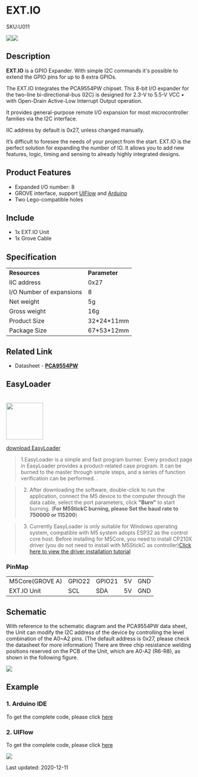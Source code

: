 # EXT.IO

<el-tag effect="plain">SKU:U011</el-tag>

<div class="product_pic"><img src="assets/img/product_pics/unit/unit_extio_01.webp"><img src="assets/img/product_pics/unit/unit_extio_02.webp"></div>

## Description

**EXT.IO** is a GPIO Expander. With simple I2C commands it's possible to extend the GPIO pins for up to 8 extra GPIOs.

The EXT.IO Integrates the PCA9554PW chipset. This 8-bit I/O expander for the two-line bi-directional-bus (I2C) is designed for 2.3-V to 5.5-V VCC • with Open-Drain Active-Low Interrupt Output operation.

It provides general-purpose remote I/O expansion for most microcontroller families via the I2C interface.

IIC address by default is 0x27, unless changed manually.

It’s difficult to foresee the needs of your project from the start. EXT.IO is the perfect solution for expanding the number of IO. It allows you to add new features, logic, timing and sensing to already highly integrated designs.

## Product Features

- Expanded I/O number: 8
- GROVE interface, support [UIFlow](http://flow.m5stack.com) and [Arduino](http://www.arduino.cc)
- Two Lego-compatible holes

## Include

- 1x EXT.IO Unit
- 1x Grove Cable

## Specification

<table>
   <tr style="font-weight:bold">
      <td>Resources</td>
      <td>Parameter</td>
   </tr>
   <tr>
      <td>IIC address</td>
      <td>0x27</td>
   </tr>
   <tr>
      <td>I/O Number of expansions</td>
      <td>8</td>
   </tr>
   <tr>
      <td>Net weight</td>
      <td>5g</td>
   </tr>
   <tr>
      <td>Gross weight</td>
      <td>16g</td>
   </tr>
   <tr>
      <td>Product Size</td>
      <td>32*24*11mm</td>
   </tr>
   <tr>
      <td>Package Size</td>
      <td>67*53*12mm</td>
   </tr>
</table>

## Related Link

- Datasheet - **[PCA9554PW](https://m5stack.oss-cn-shenzhen.aliyuncs.com/resource/docs/datasheet/unit/PCA9554PW_en.pdf)**

## EasyLoader

<img src="https://m5stack.oss-cn-shenzhen.aliyuncs.com/image/EasyLoader_logo.webp" width="100px" style="margin-top:20px">

<a href="https://m5stack.oss-cn-shenzhen.aliyuncs.com/EasyLoader/Unit/EasyLoader_EXT_IO.exe"><el-button type="primary">download EasyLoader</el-button></a>

>1.EasyLoader is a simple and fast program burner. Every product page in EasyLoader provides a product-related case program. It can be burned to the master through simple steps, and a series of function verification can be performed. .

>2. After downloading the software, double-click to run the application, connect the M5 device to the computer through the data cable, select the port parameters, click **"Burn"** to start burning. (**For M5StickC burning, please Set the baud rate to 750000 or 115200**)

>3. Currently EasyLoader is only suitable for Windows operating system, compatible with M5 system adopts ESP32 as the control core host. Before installing for M5Core, you need to install CP210X driver (you do not need to install with M5StickC as controller)[Click here to view the driver installation tutorial](en/related_documents/M5Burner#install-usb-driver)

### PinMap

<table>
 <tr><td>M5Core(GROVE A)</td><td>GPIO22</td><td>GPIO21</td><td>5V</td><td>GND</td></tr>
 <tr><td>EXT.IO Unit</td><td>SCL</td><td>SDA</td><td>5V</td><td>GND</td></tr>
</table>

## Schematic

With reference to the schematic diagram and the PCA9554PW data sheet, the Unit can modify the I2C address of the device by controlling the level combination of the A0~A2 pins. (The default address is 0x27, please check the datasheet for more information)
There are three chip resistance welding positions reserved on the PCB of the Unit, which are A0-A2 (R6-R8), as shown in the following figure.

<img src="assets\img\product_pics\unit\extio\extio_sch.webp">

## Example

### 1. Arduino IDE

To get the complete code, please click [here](https://github.com/m5stack/M5Stack/tree/master/examples/Unit/EXT_IO_PCA9554PW)

### 2. UIFlow

To get the complete code, please click [here](https://github.com/m5stack/M5-ProductExampleCodes/tree/master/Unit/EXTIO/UIFlow)

<img src="assets/img/product_pics/unit/unit_example/EXTIO/example_unit_extio_01.webp">

<el-divider content-position="right">Last updated: 2020-12-11</el-divider>

<script>

   var purchase_link = 'https://m5stack.com/collections/m5-unit/products/official-extend-serial-i-o-unit';

   anchor_search(purchase_link);
   scrollFunc();

</script>
